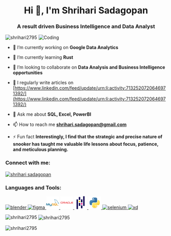 <h1 align="center">Hi 👋, I'm Shrihari Sadagopan</h1>
<h3 align="center">A result driven Business Intelligence and Data Analyst</h3>
<img align="right" alt="Coding" width="400" src="[https://www.google.com/search?sca_esv=584142833&rlz=1C1JZAP_enIN945IN945&q=data+analyst+gif+images&tbm=isch&source=lnms&sa=X&ved=2ahUKEwj5qc3R7tOCAxV_gP0HHbDKCx4Q0pQJegQICxAB&biw=1536&bih=730&dpr=1.25#imgrc=IA-aRpasDaggTM](https://www.google.com/search?sca_esv=584142833&rlz=1C1JZAP_enIN945IN945&q=data+analyst+gif+images&tbm=isch&source=lnms&sa=X&ved=2ahUKEwj5qc3R7tOCAxV_gP0HHbDKCx4Q0pQJegQICxAB&biw=1536&bih=730&dpr=1.25#imgrc=IA-aRpasDaggTM)")>

<p align="left"> <img src="https://komarev.com/ghpvc/?username=shrihari2795&label=Profile%20views&color=0e75b6&style=flat" alt="shrihari2795" /> </p>

- 🔭 I’m currently working on **Google Data Analytics**

- 🌱 I’m currently learning **Rust**

- 👯 I’m looking to collaborate on **Data Analysis and Business Intelligence opportunities**

- 📝 I regularly write articles on [https://www.linkedin.com/feed/update/urn:li:activity:7132520720646971392/](https://www.linkedin.com/feed/update/urn:li:activity:7132520720646971392/)

- 💬 Ask me about **SQL, Excel, PowerBI**

- 📫 How to reach me **shrihari.sadagopan@gmail.com**

- ⚡ Fun fact **Interestingly, I find that the strategic and precise nature of snooker has taught me valuable life lessons about focus, patience, and meticulous planning.**

<h3 align="left">Connect with me:</h3>
<p align="left">
<a href="https://linkedin.com/in/shrihari sadagopan" target="blank"><img align="center" src="https://raw.githubusercontent.com/rahuldkjain/github-profile-readme-generator/master/src/images/icons/Social/linked-in-alt.svg" alt="shrihari sadagopan" height="30" width="40" /></a>
</p>

<h3 align="left">Languages and Tools:</h3>
<p align="left"> <a href="https://www.blender.org/" target="_blank" rel="noreferrer"> <img src="https://download.blender.org/branding/community/blender_community_badge_white.svg" alt="blender" width="40" height="40"/> </a> <a href="https://www.figma.com/" target="_blank" rel="noreferrer"> <img src="https://www.vectorlogo.zone/logos/figma/figma-icon.svg" alt="figma" width="40" height="40"/> </a> <a href="https://www.mysql.com/" target="_blank" rel="noreferrer"> <img src="https://raw.githubusercontent.com/devicons/devicon/master/icons/mysql/mysql-original-wordmark.svg" alt="mysql" width="40" height="40"/> </a> <a href="https://www.oracle.com/" target="_blank" rel="noreferrer"> <img src="https://raw.githubusercontent.com/devicons/devicon/master/icons/oracle/oracle-original.svg" alt="oracle" width="40" height="40"/> </a> <a href="https://pandas.pydata.org/" target="_blank" rel="noreferrer"> <img src="https://raw.githubusercontent.com/devicons/devicon/2ae2a900d2f041da66e950e4d48052658d850630/icons/pandas/pandas-original.svg" alt="pandas" width="40" height="40"/> </a> <a href="https://www.python.org" target="_blank" rel="noreferrer"> <img src="https://raw.githubusercontent.com/devicons/devicon/master/icons/python/python-original.svg" alt="python" width="40" height="40"/> </a> <a href="https://www.selenium.dev" target="_blank" rel="noreferrer"> <img src="https://raw.githubusercontent.com/detain/svg-logos/780f25886640cef088af994181646db2f6b1a3f8/svg/selenium-logo.svg" alt="selenium" width="40" height="40"/> </a> <a href="https://www.adobe.com/products/xd.html" target="_blank" rel="noreferrer"> <img src="https://cdn.worldvectorlogo.com/logos/adobe-xd.svg" alt="xd" width="40" height="40"/> </a> </p>

<p><img align="left" src="https://github-readme-stats.vercel.app/api/top-langs?username=shrihari2795&show_icons=true&locale=en&layout=compact" alt="shrihari2795" /></p>

<p>&nbsp;<img align="center" src="https://github-readme-stats.vercel.app/api?username=shrihari2795&show_icons=true&locale=en" alt="shrihari2795" /></p>

<p><img align="center" src="https://github-readme-streak-stats.herokuapp.com/?user=shrihari2795&" alt="shrihari2795" /></p>

